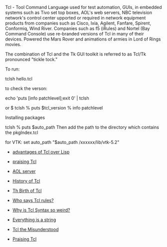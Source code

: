 Tcl - Tool Command Language used for test automation, GUIs, in embedded systems such as
Tivo set top boxes, AOL's web servers, NBC television network's control center
upported or required in network equipment products from companies such as Cisco, Ixia, 
Agilent, Fanfare, Spirent, Conformiq, Wind River. Companies such as f5 (iRules) and Nortel 
(Bay Command Console) use re-branded versions of Tcl in many of their devices.
Powered the Mars Rover and animations of armies in Lord of Rings movies.

The combination of Tcl and the Tk GUI toolkit is referred to as Tcl/Tk 
pronounced "tickle tock." 


To run: 

tclsh hello.tcl

to check the verson:

echo 'puts [info patchlevel];exit 0' | tclsh

or
    $ tclsh
    % puts $tcl_version
    % info patchlevel

Installing packages

tclsh
    % puts $auto_path
Then add the path to the directory which contains the pkgIndex.tcl

for VTK:
set auto_path "$auto_path /xxxxxx/lib/vtk-5.2"


+ [advantages of Tcl over Lisp](https://wiki.tcl.tk/13410)

+ [praising Tcl](http://yosefk.com/blog/i-cant-believe-im-praising-tcl.html)

+ [AOL server](https://github.com/aolserver)


+ [History of Tcl](https://web.stanford.edu/~ouster/cgi-bin/tclHistory.php)
+ [Th Birth of Tcl](http://www.tcl.tk/about/history.html)
+ [Who says Tcl rules?](https://wiki.tcl-lang.org/page/Who+says+Tcl+rules...?V=56)
+ [Why is Tcl Syntax so weird?](https://wiki.tcl-lang.org/page/Why+is+TCL+syntax+so+weird)

+ [Everything is a string](https://wiki.tcl-lang.org/page/everything+is+a+string)

+ [Tcl the Misunderstood](http://antirez.com/articoli/tclmisunderstood.html)
+ [Praising Tcl](https://yosefk.com/blog/i-cant-believe-im-praising-tcl.html)

